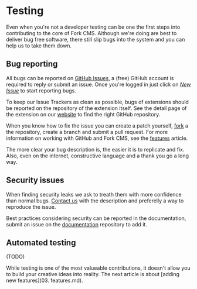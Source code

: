 # Testing

Even when you're not a developer testing can be one the first steps into contributing to the core of Fork CMS. Although we're doing are best to deliver bug free software, there still slip bugs into the system and you can help us to take them down.

## Bug reporting

All bugs can be reported on [GitHub Issues](https://github.com/forkcms/forkcms/issues), a (free) GitHub account is required to reply or submit an issue. Once you're logged in just click on *[New Issue](https://github.com/forkcms/forkcms/issues/new)* to start reporting bugs.

To keep our Issue Trackers as clean as possible, bugs of extensions should be reported on the repository of the extension itself. See the detail page of the extension on our [website](http://www.fork-cms.com/extensions) to find the right GitHub repository.

When you know how to fix the issue you can create a patch yourself, [fork](https://help.github.com/articles/fork-a-repo) a the repository, create a branch and submit a pull request. For more information on working with GitHub and Fork CMS, see the [features](features) article.

The more clear your bug description is, the easier it is to replicate and fix. Also, even on the internet, constructive language and a thank you go a long way.


## Security issues

When finding security leaks we ask to treath them with more confidence than normal bugs. [Contact us](http://www.fork-cms.com/contact) with the description and preferelly a way to reproduce the issue.

Best practices considering security can be reported in the documentation, submit an issue on the [documentation](https://github.com/forkcms/documentation/issues/new) repository to add it.


## Automated testing

(TODO)

While testing is one of the most valueable contributions, it doesn't allow you to build your creative ideas into reality. The next article is about [adding new features](03. features.md).
